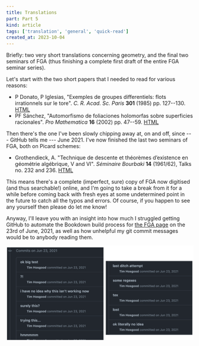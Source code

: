 ```yaml
---
title: Translations
part: Part 5
kind: article
tags: ['translation', 'general', 'quick-read']
created_at: 2023-10-04
---
```


Briefly: two very short translations concerning geometry, and the final two seminars of FGA (thus finishing a complete first draft of the entire FGA seminar series).

<!-- more -->

Let's start with the two short papers that I needed to read for various reasons:

- P Donato, P Iglesias, "Exemples de groupes differentiels: flots irrationnels sur le tore". *C. R. Acad. Sc. Paris* **301** (1985) pp. 127--130. [HTML](https://labs.thosgood.com/translations/CRASP-301-1985-127.html)
- PF Sánchez, "Automorfismo de foliaciones holomorfas sobre superficies racionales". *Pro Mathematica* **16** (2002) pp. 47--59. [HTML](https://labs.thosgood.com/translations/PM-16-2002-47.html)

Then there's the one I've been slowly chipping away at, on and off, since --- GitHub tells me --- June 2021.
I've now finished the last two seminars of FGA, both on Picard schemes:

- Grothendieck, A. "Technique de descente et théorèmes d’existence en géométrie algébrique, V and VI". *Séminaire Bourbaki* **14** (1961/62), Talks no. 232 and 236. [HTML](https://thosgood.com/fga)

This means there's a complete (imperfect, sure) copy of FGA now digitised (and thus searchable!) online, and I'm going to take a break from it for a while before coming back with fresh eyes at some undetermined point in the future to catch all the typos and errors.
Of course, if you happen to see any yourself then please do let me know!

Anyway, I'll leave you with an insight into how much I struggled getting GitHub to automate the Bookdown build process for [the FGA page](https://thosgood.com/fga) on the 23rd of June, 2021, as well as how unhelpful my git commit messages would be to anybody reading them.

![GitHub commit messages such as 'i have no idea why this is not working now' and 'ok literally no idea' and 'surely this?'](./github-commits.png)
